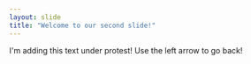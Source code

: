```yaml
---
layout: slide
title: "Welcome to our second slide!"
---
```

I'm adding this text under protest!
Use the left arrow to go back!